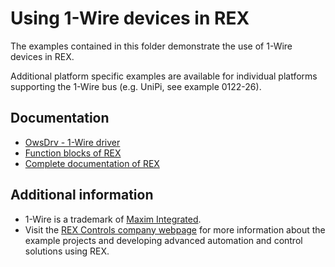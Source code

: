 Using 1-Wire devices in REX 
===========================

The examples contained in this folder demonstrate the use of 1-Wire devices in 
REX.

Additional platform specific examples are available for individual platforms 
supporting the 1-Wire bus (e.g. UniPi, see example 0122-26).

## Documentation ##

- [OwsDrv - 1-Wire driver](https://www.rexcontrols.com/media/2.50.4/doc/ENGLISH/MANUALS/OwsDrv/OwsDrv_ENG.html)
- [Function blocks of REX](https://www.rexcontrols.com/media/2.50.4/doc/ENGLISH/MANUALS/BRef/BRef_ENG.html)
- [Complete documentation of REX](http://www.rexcontrols.com/documentation-and-support)

## Additional information ##

- 1-Wire is a trademark of [Maxim Integrated](http://www.maxim-ic.com).
- Visit the [REX Controls company webpage](http://www.rexcontrols.com) 
for more information about the example projects and developing advanced 
automation and control solutions using REX.
